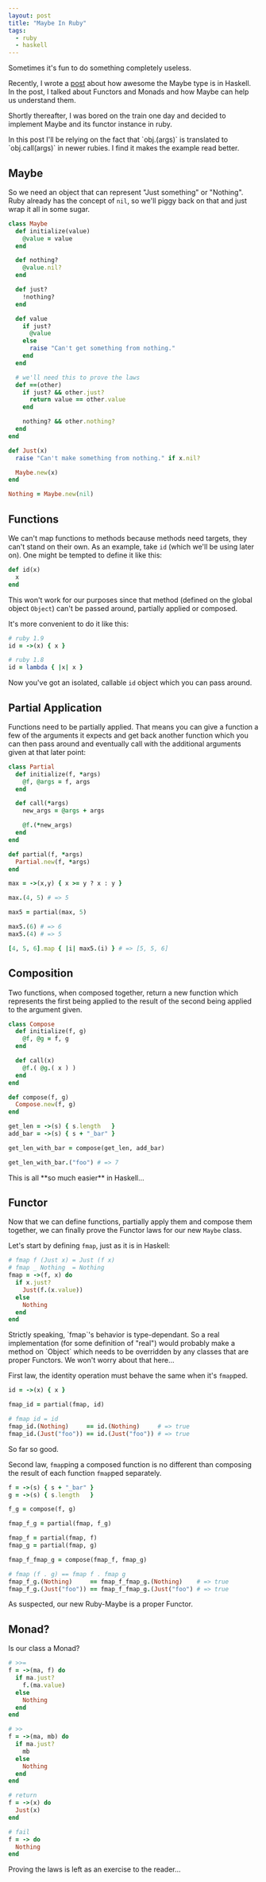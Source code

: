 ```yaml
---
layout: post
title: "Maybe In Ruby"
tags:
  - ruby
  - haskell
---
```


Sometimes it's fun to do something completely useless.

Recently, I wrote a [post][] about how awesome the Maybe type 
is in Haskell. In the post, I talked about Functors and Monads and how 
Maybe can help us understand them.

[post]: /posts/maybe_is_just_awesome "Maybe is Just Awesome"

Shortly thereafter, I was bored on the train one day and decided to 
implement Maybe and its functor instance in ruby.

<div class="note">
In this post I'll be relying on the fact that `obj.(args)` is translated 
to `obj.call(args)` in newer rubies. I find it makes the example read 
better.
</div>

## Maybe

So we need an object that can represent "Just something" or "Nothing". 
Ruby already has the concept of `nil`, so we'll piggy back on that and 
just wrap it all in some sugar.

```ruby 
class Maybe
  def initialize(value)
    @value = value
  end

  def nothing?
    @value.nil?
  end

  def just?
    !nothing?
  end

  def value
    if just?
      @value
    else
      raise "Can't get something from nothing."
    end
  end

  # we'll need this to prove the laws
  def ==(other)
    if just? && other.just?
      return value == other.value
    end

    nothing? && other.nothing?
  end
end

def Just(x)
  raise "Can't make something from nothing." if x.nil?

  Maybe.new(x)
end

Nothing = Maybe.new(nil)
```

## Functions

We can't map functions to methods because methods need targets, they 
can't stand on their own. As an example, take `id` (which we'll be using 
later on). One might be tempted to define it like this:

```ruby 
def id(x)
  x
end
```

This won't work for our purposes since that method (defined on the 
global object `Object`) can't be passed around, partially applied or 
composed.

It's more convenient to do it like this:

```ruby 
# ruby 1.9
id = ->(x) { x }

# ruby 1.8
id = lambda { |x| x }
```

Now you've got an isolated, callable `id` object which you can pass 
around.

## Partial Application

Functions need to be partially applied. That means you can give a 
function a few of the arguments it expects and get back another function 
which you can then pass around and eventually call with the additional 
arguments given at that later point:

```ruby 
class Partial
  def initialize(f, *args)
    @f, @args = f, args
  end

  def call(*args)
    new_args = @args + args

    @f.(*new_args)
  end
end

def partial(f, *args)
  Partial.new(f, *args)
end

max = ->(x,y) { x >= y ? x : y }

max.(4, 5) # => 5

max5 = partial(max, 5)

max5.(6) # => 6
max5.(4) # => 5

[4, 5, 6].map { |i| max5.(i) } # => [5, 5, 6]
```

## Composition

Two functions, when composed together, return a new function which 
represents the first being applied to the result of the second being 
applied to the argument given.

```ruby 
class Compose
  def initialize(f, g)
    @f, @g = f, g
  end

  def call(x)
    @f.( @g.( x ) )
  end
end

def compose(f, g)
  Compose.new(f, g)
end

get_len = ->(s) { s.length   }
add_bar = ->(s) { s + "_bar" }

get_len_with_bar = compose(get_len, add_bar)

get_len_with_bar.("foo") # => 7
```

<div class="note">
This is all **so much easier** in Haskell...
</div>

## Functor

Now that we can define functions, partially apply them and compose them 
together, we can finally prove the Functor laws for our new `Maybe` 
class.

Let's start by defining `fmap`, just as it is in Haskell:

```ruby 
# fmap f (Just x) = Just (f x)
# fmap _ Nothing  = Nothing
fmap = ->(f, x) do
  if x.just?
    Just(f.(x.value))
  else
    Nothing
  end
end
```

<div class="note">
Strictly speaking, `fmap`'s behavior is type-dependant. So a real 
implementation (for some definition of "real") would probably make a 
method on `Object` which needs to be overridden by any classes that are 
proper Functors. We won't worry about that here...
</div>

First law, the identity operation must behave the same when it's 
`fmap`ped.

```ruby 
id = ->(x) { x }

fmap_id = partial(fmap, id)

# fmap id = id
fmap_id.(Nothing)     == id.(Nothing)     # => true
fmap_id.(Just("foo")) == id.(Just("foo")) # => true
```

So far so good.

Second law, `fmap`ping a composed function is no different than 
composing the result of each function `fmap`ped separately.

```ruby 
f = ->(s) { s + "_bar" }
g = ->(s) { s.length   }

f_g = compose(f, g)

fmap_f_g = partial(fmap, f_g)

fmap_f = partial(fmap, f)
fmap_g = partial(fmap, g)

fmap_f_fmap_g = compose(fmap_f, fmap_g)

# fmap (f . g) == fmap f . fmap g
fmap_f_g.(Nothing)     == fmap_f_fmap_g.(Nothing)    # => true
fmap_f_g.(Just("foo")) == fmap_f_fmap_g.(Just("foo") # => true
```

As suspected, our new Ruby-Maybe is a proper Functor.

## Monad?

Is our class a Monad?

```ruby 
# >>=
f = ->(ma, f) do
  if ma.just?
    f.(ma.value)
  else
    Nothing
  end
end

# >>
f = ->(ma, mb) do
  if ma.just?
    mb
  else
    Nothing
  end
end

# return
f = ->(x) do
  Just(x)
end

# fail
f = -> do
  Nothing
end
```

Proving the laws is left as an exercise to the reader...
